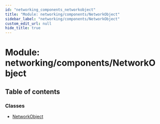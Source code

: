```yaml
---
id: "networking_components_networkobject"
title: "Module: networking/components/NetworkObject"
sidebar_label: "networking/components/NetworkObject"
custom_edit_url: null
hide_title: true
---
```


# Module: networking/components/NetworkObject

## Table of contents

### Classes

- [NetworkObject](../classes/networking_components_networkobject.networkobject.md)
